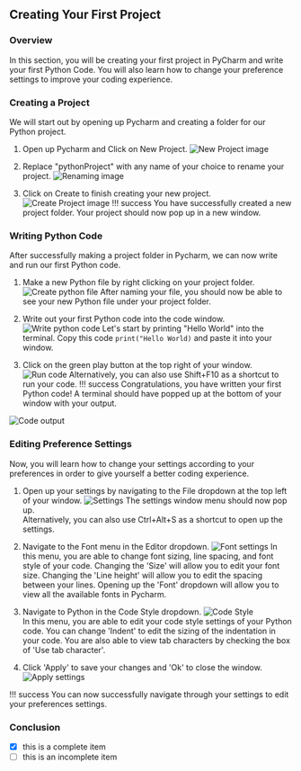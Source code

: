 ## Creating Your First Project

### Overview

In this section, you will be creating your first project in PyCharm and write your first Python Code. You will also learn how to change your preference settings to improve your coding experience.

### Creating a Project

We will start out by opening up Pycharm and creating a folder for our Python project.

1. Open up Pycharm and Click on New Project.
![New Project image](/images/new-project.png)

2. Replace "pythonProject" with any name of your choice to rename your project.
![Renaming image](/images/renaming.png)

3. Click on Create to finish creating your new project.  
![Create Project image](/images/create-project.png)
!!! success
    You have successfully created a new project folder. Your project should now pop up in a new window.

### Writing Python Code

After successfully making a project folder in Pycharm, we can now write and run our first Python code.

1. Make a new Python file by right clicking on your project folder.
![Create python file](/images/new-file.png)
After naming your file, you should now be able to see your new Python file under your project folder.

2. Write out your first Python code into the code window.
![Write python code](/images/python-code.png)
Let's start by printing "Hello World" into the terminal. Copy this code ```print("Hello World)``` and paste it into your window.

3. Click on the green play button at the top right of your window.
![Run code](/images/run-code.png)
Alternatively, you can also use Shift+F10 as a shortcut to run your code.
!!! success
    Congratulations, you have written your first Python code! A terminal should have popped up at the bottom of your window with your output.

![Code output](/images/code-output.png)

### Editing Preference Settings

Now, you will learn how to change your settings according to your preferences in order to give yourself a better coding experience.

1. Open up your settings by navigating to the File dropdown at the top left of your window.
![Settings](/images/settings.png)
The settings window menu should now pop up.  
Alternatively, you can also use Ctrl+Alt+S as a shortcut to open up the settings.

2. Navigate to the Font menu in the Editor dropdown.
![Font settings](/images/font-settings.png)
In this menu, you are able to change font sizing, line spacing, and font style of your code. Changing the 'Size' will allow you to edit your font size. Changing the 'Line height' will allow you to edit the spacing between your lines. Opening up the 'Font' dropdown will allow you to view all the available fonts in Pycharm.

3. Navigate to Python in the Code Style dropdown.
![Code Style](/images/code-style.png)  
In this menu, you are able to edit your code style settings of your Python code. You can change 'Indent' to edit the sizing of the indentation in your code. You are also able to view tab characters by checking the box of 'Use tab character'.

4. Click 'Apply' to save your changes and 'Ok' to close the window.
![Apply settings](/images/apply-setting.png)

!!! success
    You can now successfully navigate through your settings to edit your preferences settings.

### Conclusion

- [x] this is a complete item
- [ ] this is an incomplete item
